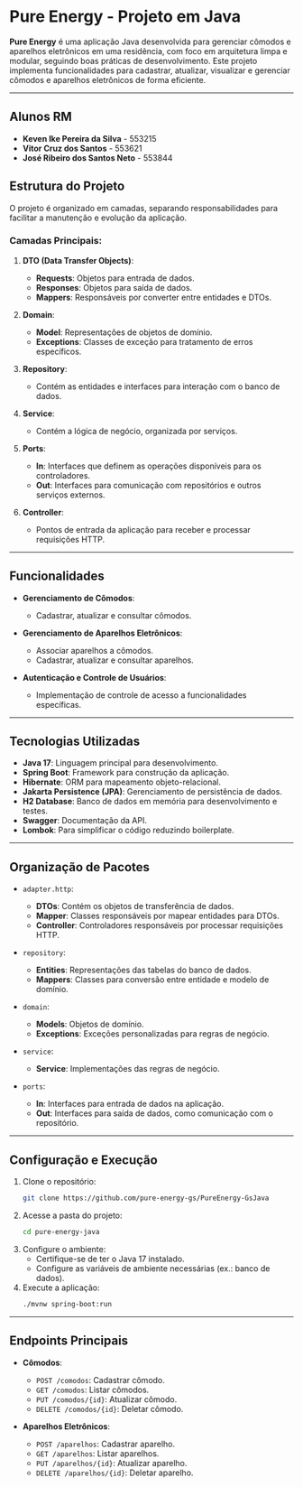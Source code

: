 
# Pure Energy - Projeto em Java

**Pure Energy** é uma aplicação Java desenvolvida para gerenciar cômodos e aparelhos eletrônicos em uma residência, com foco em arquitetura limpa e modular, seguindo boas práticas de desenvolvimento. Este projeto implementa funcionalidades para cadastrar, atualizar, visualizar e gerenciar cômodos e aparelhos eletrônicos de forma eficiente.

---

## Alunos RM

- **Keven Ike Pereira da Silva** - 553215  
- **Vitor Cruz dos Santos** - 553621  
- **José Ribeiro dos Santos Neto** - 553844 

## Estrutura do Projeto

O projeto é organizado em camadas, separando responsabilidades para facilitar a manutenção e evolução da aplicação.

### Camadas Principais:

1. **DTO (Data Transfer Objects)**:
   - **Requests**: Objetos para entrada de dados.
   - **Responses**: Objetos para saída de dados.
   - **Mappers**: Responsáveis por converter entre entidades e DTOs.

2. **Domain**:
   - **Model**: Representações de objetos de domínio.
   - **Exceptions**: Classes de exceção para tratamento de erros específicos.

3. **Repository**:
   - Contém as entidades e interfaces para interação com o banco de dados.

4. **Service**:
   - Contém a lógica de negócio, organizada por serviços.

5. **Ports**:
   - **In**: Interfaces que definem as operações disponíveis para os controladores.
   - **Out**: Interfaces para comunicação com repositórios e outros serviços externos.

6. **Controller**:
   - Pontos de entrada da aplicação para receber e processar requisições HTTP.

---

## Funcionalidades

- **Gerenciamento de Cômodos**:
  - Cadastrar, atualizar e consultar cômodos.

- **Gerenciamento de Aparelhos Eletrônicos**:
  - Associar aparelhos a cômodos.
  - Cadastrar, atualizar e consultar aparelhos.

- **Autenticação e Controle de Usuários**:
  - Implementação de controle de acesso a funcionalidades específicas.

---

## Tecnologias Utilizadas

- **Java 17**: Linguagem principal para desenvolvimento.
- **Spring Boot**: Framework para construção da aplicação.
- **Hibernate**: ORM para mapeamento objeto-relacional.
- **Jakarta Persistence (JPA)**: Gerenciamento de persistência de dados.
- **H2 Database**: Banco de dados em memória para desenvolvimento e testes.
- **Swagger**: Documentação da API.
- **Lombok**: Para simplificar o código reduzindo boilerplate.

---

## Organização de Pacotes

- `adapter.http`:
  - **DTOs**: Contém os objetos de transferência de dados.
  - **Mapper**: Classes responsáveis por mapear entidades para DTOs.
  - **Controller**: Controladores responsáveis por processar requisições HTTP.

- `repository`:
  - **Entities**: Representações das tabelas do banco de dados.
  - **Mappers**: Classes para conversão entre entidade e modelo de domínio.

- `domain`:
  - **Models**: Objetos de domínio.
  - **Exceptions**: Exceções personalizadas para regras de negócio.

- `service`:
  - **Service**: Implementações das regras de negócio.

- `ports`:
  - **In**: Interfaces para entrada de dados na aplicação.
  - **Out**: Interfaces para saída de dados, como comunicação com o repositório.

---

## Configuração e Execução

1. Clone o repositório:
   ```bash
   git clone https://github.com/pure-energy-gs/PureEnergy-GsJava
   ```
2. Acesse a pasta do projeto:
   ```bash
   cd pure-energy-java
   ```
3. Configure o ambiente:
   - Certifique-se de ter o Java 17 instalado.
   - Configure as variáveis de ambiente necessárias (ex.: banco de dados).
4. Execute a aplicação:
   ```bash
   ./mvnw spring-boot:run
   ```

---

## Endpoints Principais

- **Cômodos**:
  - `POST /comodos`: Cadastrar cômodo.
  - `GET /comodos`: Listar cômodos.
  - `PUT /comodos/{id}`: Atualizar cômodo.
  - `DELETE /comodos/{id}`: Deletar cômodo.

- **Aparelhos Eletrônicos**:
  - `POST /aparelhos`: Cadastrar aparelho.
  - `GET /aparelhos`: Listar aparelhos.
  - `PUT /aparelhos/{id}`: Atualizar aparelho.
  - `DELETE /aparelhos/{id}`: Deletar aparelho.

